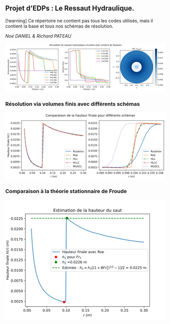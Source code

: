 ## Projet d'EDPs : Le Ressaut Hydraulique.

[!warning] Ce répertoire ne contient pas tous les codes utilisés, mais il contient la base et tous nos schémas de résolution.

_Noé DANIEL & Richard PATEAU_

<img src="Visuels/ressaut_circulaire_rusanov.svg">

### Résolution via volumes finis avec différents schémas

<img src="Visuels/Comparaison_hauteur_finale.svg">

### Comparaison à la théorie stationnaire de Froude

<img src="Visuels/Estimation_hauteur_saut.svg">
